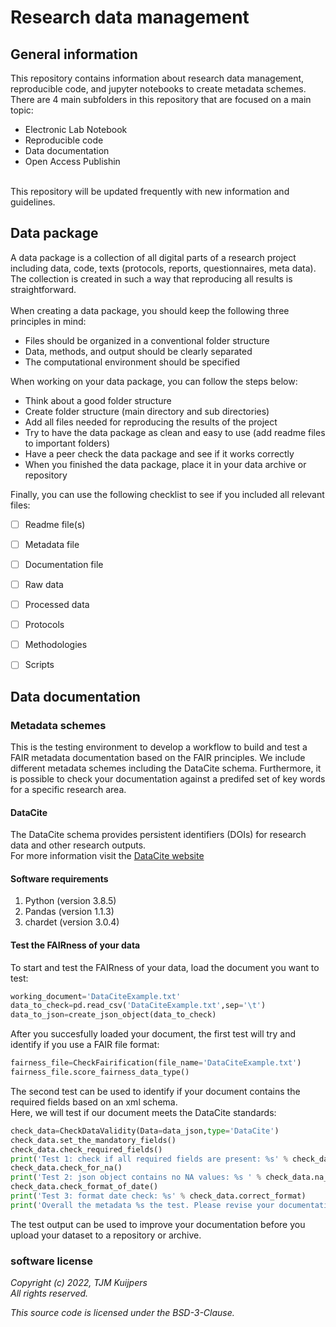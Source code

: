 <h1>Research data management</h1>
<h2> General information </h2>
This repository contains information about research data management, reproducible code, and jupyter notebooks to create metadata schemes. There are 4 main subfolders in this repository that are focused on a main topic: <br>
<ul>
  <li> Electronic Lab Notebook </li>
  <li> Reproducible code </li>
  <li> Data documentation </li>
  <li> Open Access Publishin </li>
 </ul>
 <br>
 This repository will be updated frequently with new information and guidelines.

<h2> Data package </h2>
A data package is a collection of all digital parts of a research project including data, code, texts (protocols, reports, questionnaires, meta data). The collection is created in such a way that reproducing all results is straightforward.  <br>
<br>
When creating a data package, you should keep the following three principles in mind:
<ul>
  <li>Files should be organized in a conventional folder structure</li>
  <li>Data, methods, and output should be clearly separated</li>
  <li>The computational environment should be specified</li>
</ul>

When working on your data package, you can follow the steps below:
<ul>
  <li>Think about a good folder structure</li>
  <li>Create folder structure (main directory and sub directories)</li>
  <li>Add all files needed for reproducing the results of the project</li>
  <li>Try to have the data package as clean and easy to use (add readme files to important folders)</li>
  <li>Have a peer check the data package and see if it works correctly</li>
  <li>When you finished the data package, place it in your data archive or repository</li>
</ul>

Finally, you can use the following checklist to see if you included all relevant files:
- [ ] Readme file(s)
- [ ] Metadata file
- [ ] Documentation file 
- [ ] Raw data
- [ ] Processed data
- [ ] Protocols 
- [ ] Methodologies 
- [ ] Scripts 


<h2> Data documentation</h2>
<h3> Metadata schemes </h2>
This is the testing environment to develop a workflow to build and test a FAIR metadata documentation based on the FAIR principles. We include different metadata schemes including the DataCite schema. Furthermore, it is possible to check your documentation against a predifed set of key words for a specific research area. </br>

<h4> DataCite </h4>
The DataCite schema provides persistent identifiers (DOIs) for research data and other research outputs. <br>
For more information visit the <a href="https://datacite.org">DataCite website </a>

<h4> Software requirements </h4>
<ol>
  <li>Python (version 3.8.5)</li>
  <li>Pandas (version 1.1.3)</li>
  <li>chardet (version 3.0.4)</li>
</ol>

<h4> Test the FAIRness of your data </h4>
To start and test the FAIRness of your data, load the document you want to test: <br> 
 
```python
working_document='DataCiteExample.txt'
data_to_check=pd.read_csv('DataCiteExample.txt',sep='\t')
data_to_json=create_json_object(data_to_check)
```
 
After you succesfully loaded your document, the first test will try and identify if you use a FAIR file format: <br>
```python
fairness_file=CheckFairification(file_name='DataCiteExample.txt')
fairness_file.score_fairness_data_type()
```

The second test can be used to identify if your document contains the required fields based on an xml schema. <br>
Here, we will test if our document meets the DataCite standards: <br>
 
 ```python
 check_data=CheckDataValidity(Data=data_json,type='DataCite')
check_data.set_the_mandatory_fields()
check_data.check_required_fields()
print('Test 1: check if all required fields are present: %s' % check_data.required_fields)
check_data.check_for_na()
print('Test 2: json object contains no NA values: %s ' % check_data.na_checked)
check_data.check_format_of_date()
print('Test 3: format date check: %s' % check_data.correct_format)
print('Overall the metadata %s the test. Please revise your documentation.' % check_data.required_fields)
 ```
 
The test output can be used to improve your documentation before you upload your dataset to a repository or archive. 

 

<h3> software license </h3>
<i>Copyright (c) 2022, TJM Kuijpers <br>
All rights reserved. <br>

This source code is licensed under the BSD-3-Clause. <br></i>
